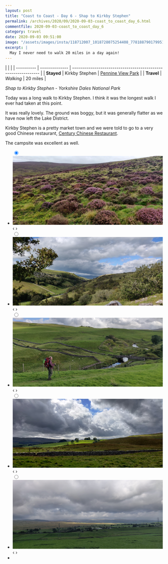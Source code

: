 ```yaml
---
layout: post
title: "Coast to Coast - Day 6 - Shap to Kirkby Stephen"
permalink: /archives/2020/09/2020-09-03-coast_to_coast_day_6.html
commentfile: 2020-09-03-coast_to_coast_day_6
category: travel
date: 2020-09-03 09:51:00
image: "/assets/images/insta/118712007_1018728075254408_7781887901799512167_n_17874270922844060.jpg"
excerpt: |
  May I never need to walk 20 miles in a day again!
---
```


|            |                |
| ---------- | -------------- | -------------------------------------------------------------- |
| **Stayed** | Kirkby Stephen | [Pennine View Park](https://maps.app.goo.gl/A8FtfRUuUQbifQsCA) |
| **Travel** | _Walking_      | 20 miles                                                       |

_Shap to Kirkby Stephen - Yorkshire Dales National Park_

Today was a long walk to Kirkby Stephen. I think it was the longest walk I ever had taken at this point.

It was really lovely. The ground was boggy, but it was generally flatter as we have now left the Lake District.

Kirkby Stephen is a pretty market town and we were told to go to a very good Chinese restaurant, [Century Chinese Restaurant](https://maps.app.goo.gl/VvC77ezin4Qj9mBh7).

The campsite was excellent as well.

<ul class="slides">
    <input type="radio" name="radio-btn" id="img-1" checked="checked" />
    <li class="slide-container">
        <div class="slide">
          <a href="/assets/images/insta/IMG_20200903_101106.jpg"><img src="/assets/images/insta/IMG_20200903_101106.jpg" /></a>
        </div>
        <div class="nav">
             <label for="img-5" class="prev">&#x2039;</label>
             <label for="img-2" class="next">&#x203a;</label>
         </div>
    </li>    <input type="radio" name="radio-btn" id="img-2"  />
    <li class="slide-container">
        <div class="slide">
          <a href="/assets/images/insta/IMG_20200903_161219.jpg"><img src="/assets/images/insta/IMG_20200903_161219.jpg" /></a>
        </div>
        <div class="nav">
             <label for="img-1" class="prev">&#x2039;</label>
             <label for="img-3" class="next">&#x203a;</label>
         </div>
    </li>    <input type="radio" name="radio-btn" id="img-3"  />
    <li class="slide-container">
        <div class="slide">
          <a href="/assets/images/insta/IMG_20200903_160241.jpg"><img src="/assets/images/insta/IMG_20200903_160241.jpg" /></a>
        </div>
        <div class="nav">
             <label for="img-2" class="prev">&#x2039;</label>
             <label for="img-4" class="next">&#x203a;</label>
         </div>
    </li>    <input type="radio" name="radio-btn" id="img-4"  />
    <li class="slide-container">
        <div class="slide">
          <a href="/assets/images/insta/IMG_20200903_153838.jpg"><img src="/assets/images/insta/IMG_20200903_153838.jpg" /></a>
        </div>
        <div class="nav">
             <label for="img-3" class="prev">&#x2039;</label>
             <label for="img-5" class="next">&#x203a;</label>
         </div>
    </li>
    <input type="radio" name="radio-btn" id="img-5" />
    <li class="slide-container">
        <div class="slide">
          <a href="/assets/images/insta/IMG_20200903_083925.jpg"><img src="/assets/images/insta/IMG_20200903_083925.jpg" /></a>
        </div>
        <div class="nav">
             <label for="img-4" class="prev">&#x2039;</label>
             <label for="img-1" class="next">&#x203a;</label>
         </div>
    </li>
  <li class="nav-dots">
      <label for="img-1" class="nav-dot" id="img-dot-1"></label>      <label for="img-2" class="nav-dot" id="img-dot-2"></label>      <label for="img-3" class="nav-dot" id="img-dot-3"></label>      <label for="img-4" class="nav-dot" id="img-dot-4"></label>
      <label for="img-5" class="nav-dot" id="img-dot-5"></label>
  </li>
</ul>
